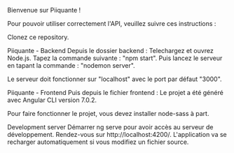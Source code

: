 Bienvenue sur Piiquante !

Pour pouvoir utiliser correctement l'API, veuillez suivre ces instructions :

Clonez ce repository.

Piiquante - Backend
Depuis le dossier backend : Telechargez et ouvrez Node.js. Tapez la commande suivante : "npm start". Puis lancez le serveur en tapant la commande : "nodemon server".

Le serveur doit fonctionner sur "localhost" avec le port par défaut "3000".

Piiquante - Frontend
Puis depuis le fichier frontend : Le projet a été généré avec Angular CLI version 7.0.2.

Pour faire fonctionner le projet, vous devez installer node-sass à part.

Development server
Démarrer ng serve pour avoir accès au serveur de développement. Rendez-vous sur http://localhost:4200/. L'application va se recharger automatiquement si vous modifiez un fichier source.
